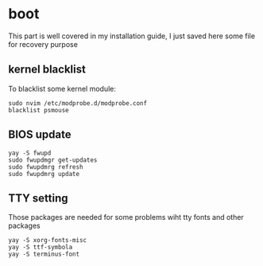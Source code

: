 # boot

This part is well covered in my installation guide, I just saved here some file
for recovery purpose

## kernel blacklist

To blacklist some kernel module:
```
sudo nvim /etc/modprobe.d/modprobe.conf
blacklist psmouse
```

## BIOS update

```
yay -S fwupd
sudo fwupdmgr get-updates
sudo fwupdmrg refresh
sudo fwupdmrg update
```

## TTY setting

Those packages are needed for some problems wiht tty fonts and other packages
```
yay -S xorg-fonts-misc
yay -S ttf-symbola
yay -S terminus-font
```

